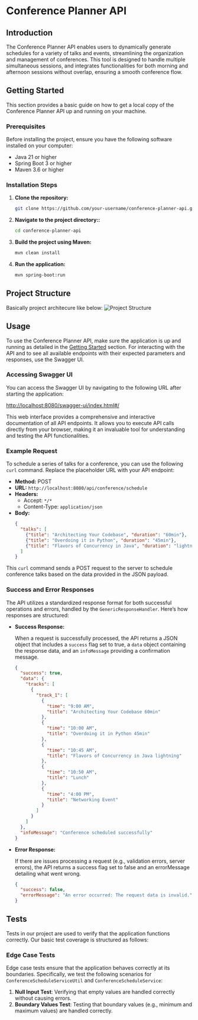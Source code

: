 # Conference Planner API

## Introduction

The Conference Planner API enables users to dynamically generate schedules for a variety of talks and events, streamlining the organization and management of conferences. This tool is designed to handle multiple simultaneous sessions, and integrates functionalities for both morning and afternoon sessions without overlap, ensuring a smooth conference flow.

## Getting Started

This section provides a basic guide on how to get a local copy of the Conference Planner API up and running on your machine.

### Prerequisites

Before installing the project, ensure you have the following software installed on your computer:

- Java 21 or higher
- Spring Boot 3 or higher
- Maven 3.6 or higher

### Installation Steps

1. **Clone the repository:**

   ```bash
   git clone https://github.com/your-username/conference-planner-api.git

2. **Navigate to the project directory::**

   ```bash
   cd conference-planner-api

3. **Build the project using Maven:**

   ```bash
   mvn clean install

4. **Run the application:**

   ```bash
   mvn spring-boot:run

## Project Structure
Basically project architecure like below:
![Project Structure](backend/conference_planner_backend_flow.png)

## Usage

To use the Conference Planner API, make sure the application is up and running as detailed in the [Getting Started](#getting-started) section. For interacting with the API and to see all available endpoints with their expected parameters and responses, use the Swagger UI.

### Accessing Swagger UI

You can access the Swagger UI by navigating to the following URL after starting the application:

[http://localhost:8080/swagger-ui/index.html#/](http://localhost:8080/swagger-ui/index.html#/)

This web interface provides a comprehensive and interactive documentation of all API endpoints. It allows you to execute API calls directly from your browser, making it an invaluable tool for understanding and testing the API functionalities.

### Example Request

To schedule a series of talks for a conference, you can use the following `curl` command. Replace the placeholder URL with your API endpoint:

- **Method:** POST
- **URL:** `http://localhost:8080/api/conference/schedule`
- **Headers:**
  - Accept: `*/*`
  - Content-Type: `application/json`
- **Body:**
  ```json
  {
    "talks": [
      {"title": "Architecting Your Codebase", "duration": "60min"},
      {"title": "Overdoing it in Python", "duration": "45min"},
      {"title": "Flavors of Concurrency in Java", "duration": "lightning"}
    ]
  }


This `curl` command sends a POST request to the server to schedule conference talks based on the data provided in the JSON payload.

### Success and Error Responses

The API utilizes a standardized response format for both successful operations and errors, handled by the `GenericResponseHandler`. Here’s how responses are structured:

- **Success Response:**
  
  When a request is successfully processed, the API returns a JSON object that includes a `success` flag set to true, a `data` object containing the response data, and an `infoMessage` providing a confirmation message.

  ```json
  {
    "success": true,
    "data": {
      "tracks": [
        {
          "track_1": [
            {
              "time": "9:00 AM",
              "title": "Architecting Your Codebase 60min"
            },
            {
              "time": "10:00 AM",
              "title": "Overdoing it in Python 45min"
            },
            {
              "time": "10:45 AM",
              "title": "Flavors of Concurrency in Java lightning"
            },
            {
              "time": "10:50 AM",
              "title": "Lunch"
            },
            {
              "time": "4:00 PM",
              "title": "Networking Event"
            }
          ]
        }
      ]
    },
    "infoMessage": "Conference scheduled successfully"
  }

- **Error Response:**

  If there are issues processing a request (e.g., validation errors, server errors), the API returns a success flag set to false and an errorMessage detailing what went wrong.

  ```json
  {
    "success": false,
    "errorMessage": "An error occurred: The request data is invalid."
  }

## Tests

Tests in our project are used to verify that the application functions correctly. Our basic test coverage is structured as follows:

### Edge Case Tests

Edge case tests ensure that the application behaves correctly at its boundaries. Specifically, we test the following scenarios for `ConferenceScheduleServiceUtil` and `ConferenceScheduleService`:

1. **Null Input Test**: Verifying that empty values are handled correctly without causing errors.
2. **Boundary Values Test**: Testing that boundary values (e.g., minimum and maximum values) are handled correctly.


